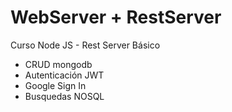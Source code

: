 # WebServer + RestServer

Curso Node JS - Rest Server Básico 
- CRUD mongodb
- Autenticación JWT 
- Google Sign In
- Busquedas NOSQL